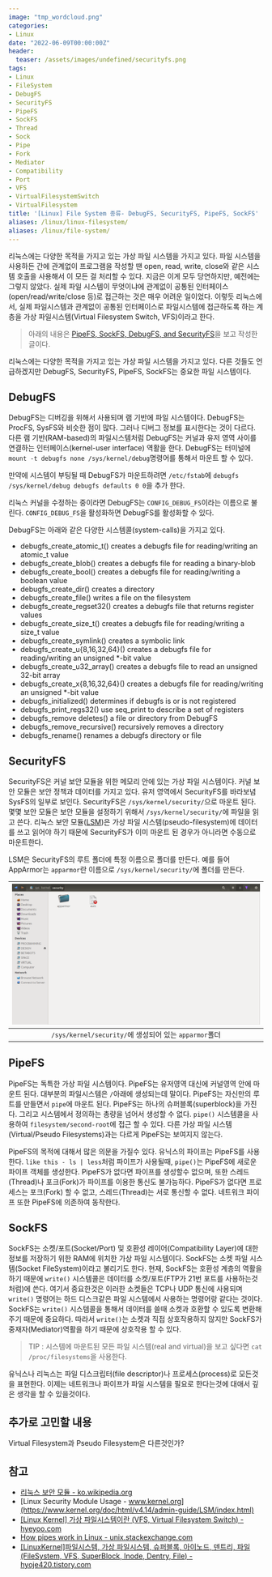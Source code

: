 ```yaml
---
image: "tmp_wordcloud.png"
categories:
- Linux
date: "2022-06-09T00:00:00Z"
header:
  teaser: /assets/images/undefined/securityfs.png
tags:
- Linux
- FileSystem
- DebugFS
- SecurityFS
- PipeFS
- SockFS
- Thread
- Sock
- Pipe
- Fork
- Mediator
- Compatibility
- Port
- VFS
- VirtualFilesystemSwitch
- VirtualFilesystem
title: '[Linux] File System 종류- DebugFS, SecurityFS, PipeFS, SockFS'
aliases: /linux/linux-filesystem/
aliases: /linux/file-system/
---
```


리눅스에는 다양한 목적을 가지고 있는 가상 파일 시스템을 가지고 있다. 파일 시스템을 사용하든 간에 관계없이 프로그램을 작성할 땐 open, read, write, close와 같은 시스템 호출을 사용해서 이 모든 걸 처리할 수 있다. 지금은 이게 모두 당연하지만, 예전에는 그렇지 않았다. 실제 파일 시스템이 무엇이냐에 관계없이 공통된 인터페이스(open/read/write/close 등)로 접근하는 것은 매우 어려운 일이었다. 이렇듯 리눅스에서, 실제 파일시스템과 관계없이 공통된 인터페이스로 파일시스템에 접근하도록 하는 계층을 가상 파일시스템(Virtual Filesystem Switch, VFS)이라고 한다.

> 아래의 내용은 [PipeFS, SockFS, DebugFS, and SecurityFS](https://www.linux.org/threads/pipefs-sockfs-debugfs-and-securityfs.9638/)을 보고 작성한 글이다.
 
리눅스에는 다양한 목적을 가지고 있는 가상 파일 시스템을 가지고 있다. 다른 것들도 언급하겠지만 DebugFS, SecurityFS, PipeFS, SockFS는 중요한 파일 시스템이다.
 
## DebugFS

DebugFS는 디버깅을 위해서 사용되며 램 기반에 파일 시스템이다. DebugFS는 ProcFS, SysFS와 비슷한 점이 많다. 그러나 디버그 정보를 표시한다는 것이 다르다. 다른 램 기반(RAM-based)의 파일시스템처럼 DebugFS는 커널과 유저 영역 사이를 연결하는 인터페이스(kernel-user interface) 역활을 한다. DebugFS는 터미널에 `mount -t debugfs none /sys/kernel/debug`명령어를 통해서 마운트 할 수 있다.

만약에 시스템이 부팅될 때 DebugFS가 마운트하려면 `/etc/fstab`에 `debugfs /sys/kernel/debug debugfs defaults 0 0`을 추가 한다.

리눅스 커널을 수정하는 중이라면 DebugFS는 `CONFIG_DEBUG_FS`이라는 이름으로 불린다. `CONFIG_DEBUG_FS`을 활성화하면 DebugFS를 활성화할 수 있다.

DebugFS는 아래와 같은 다양한 시스템콜(system-calls)을 가지고 있다.

* debugfs_create_atomic_t() creates a debugfs file for reading/writing an atomic_t value
* debugfs_create_blob() creates a debugfs file for reading a binary-blob
* debugfs_create_bool() creates a debugfs file for reading/writing a boolean value
* debugfs_create_dir() creates a directory
* debugfs_create_file() writes a file on the filesystem
* debugfs_create_regset32() creates a debugfs file that returns register values
* debugfs_create_size_t() creates a debugfs file for reading/writing a size_t value
* debugfs_create_symlink() creates a symbolic link
* debugfs_create_u{8,16,32,64}() creates a debugfs file for reading/writing an unsigned *-bit value
* debugfs_create_u32_array() creates a debugfs file to read an unsigned 32-bit array
* debugfs_create_x{8,16,32,64}() creates a debugfs file for reading/writing an unsigned *-bit value
* debugfs_initialized() determines if debugfs is or is not registered
* debugfs_print_regs32() use seq_print to describe a set of registers
* debugfs_remove deletes() a file or directory from DebugFS
* debugfs_remove_recursive() recursively removes a directory
* debugfs_rename() renames a debugfs directory or file

## SecurityFS

SecurityFS은 커널 보안 모듈을 위한 메모리 안에 있는 가상 파일 시스템이다. 커널 보안 모듈은 보안 정책과 데이터를 가지고 있다. 유저 영역에서 SecurityFS를 바라보념 SysFS의 일부로 보인다. SecurityFS은 `/sys/kernel/security/`으로 마운트 된다. 몇몇 보안 모듈은 보안 모듈을 설정하기 위해서 `/sys/kernel/security/`에 파일을 읽고 쓴다. 리눅스 보안 모듈([LSM](https://www.kernel.org/doc/html/v4.14/admin-guide/LSM/index.html))은 가상 파일 시스템(pseudo-filesystem)에 데이터를 쓰고 읽어야 하기 때문에 SecurityFS가 이미 마운트 된 경우가 아니라면 수동으로 마운트한다.

LSM은 SecurityFS의 루트 폴더에 특정 이름으로 폴더를 만든다. 예를 들어 AppArmor는 `apparmor`란 이름으로 `/sys/kernel/security/`에 폴더를 만든다.

|![링크](/assets/images/undefined/securityfs.png)|
|:---:|
| `/sys/kernel/security/`에 생성되어 있는 `apparmor`폴더|

## PipeFS

PipeFS는 독특한 가상 파일 시스템이다. PipeFS는 유저영역 대신에 커널영역 안에 마운트 된다. 대부분의 파일시스템은 `/`아래에 생성되는데 말이다. PipeFS는 자신만의 루트를 만들면서 `pipe`에 마운트 된다. PipeFS는 하나의 슈퍼블록(superblock)을 가진다. 그리고 시스템에서 정의하는 총량을 넘어서 생성할 수 없다. `pipe()` 시스템콜을 사용하여 `filesystem/second-root`에 접근 할 수 있다. 다른 가상 파일 시스템(Virtual/Pseudo Filesystems)과는 다르게 PipeFS는 보여지지 않는다.

PipeFS의 목적에 대해서 많은 의문을 가질수 있다. 유닉스의 파이프는 PipeFS를 사용한다. `like this - ls | less`처럼 파이프가 사용될때, `pipe()`는 PipeFS에 새로운 파이프 객체를 생성한다. PipeFS가 없다면 파이프를 생성할수 없으며, 또한 스레드(Thread)나 포크(Fork)가 파이프를 이용한 통신도 불가능하다. PipeFS가 없다면 프로세스는 포크(Fork) 할 수 없고, 스레드(Thread)는 서로 통신할 수 없다. 네트워크 파이프 또한 PipeFS에 의존하여 동작한다.

## SockFS

SockFS는 소켓/포트(Socket/Port) 및 호환성 레이어(Compatibility Layer)에 대한 정보를 저장하기 위한 RAM에 위치한 가상 파일 시스템이다. SockFS는 소켓 파일 시스템(Socket FileSystem)이라고 불리기도 한다. 현재, SockFS는 호환성 계층의 역활을 하기 때문에 `write()` 시스템콜은 데이터를 소켓/포트(FTP가 21번 포트를 사용하는것처럼)에 쓴다. 여기서 중요한것은 이러한 소켓들은 TCP나 UDP 통신에 사용되며 `write()` 명령어는 하드 디스크같은 파일 시스템에서 사용하는 명령어랑 같다는 것이다. SockFS는 `write()` 시스템콜을 통해서 데이터를 쓸때 소켓과 호환할 수 있도록 변환해주기 때문에 중요하다. 따라서 `write()`는 소켓과 직접 상호작용하지 않지만 SockFS가 중재자(Mediator)역활을 하기 때문에 상호작용 할 수 있다.

> TIP : 시스템에 마운트된 모든 파일 시스템(real and virtual)을 보고 싶다면 `cat /proc/filesystems`을 사용한다.

유닉스나 리눅스는 파일 디스크립터(file descriptor)나 프로세스(process)로 모든것을 표현한다. 이제는 네트워크나 파이프가 파일 시스템을 필요로 한다는것에 대애서 깊은 생각을 할 수 있을것이다.

## 추가로 고민할 내용

Virtual Filesystem과 Pseudo Filesystem은 다른것인가?

## 참고

* [리눅스 보안 모듈 - ko.wikipedia.org](https://ko.wikipedia.org/wiki/%EB%A6%AC%EB%88%85%EC%8A%A4_%EB%B3%B4%EC%95%88_%EB%AA%A8%EB%93%88)
* [Linux Security Module Usage - www.kernel.org](https://www.kernel.org/doc/html/v4.14/admin-guide/LSM/index.html)
* [[Linux Kernel] 가상 파일시스템이란 (VFS, Virtual Filesystem Switch) - hyeyoo.com](https://hyeyoo.com/84)
* [How pipes work in Linux - unix.stackexchange.com](https://unix.stackexchange.com/questions/148401/how-pipes-work-in-linux)
* [[LinuxKernel]파일시스템, 가상 파일시스템, 슈퍼블록, 아이노드, 덴트리, 파일(FileSystem, VFS, SuperBlock, Inode, Dentry, File) - hyoje420.tistory.com](https://hyoje420.tistory.com/53)
